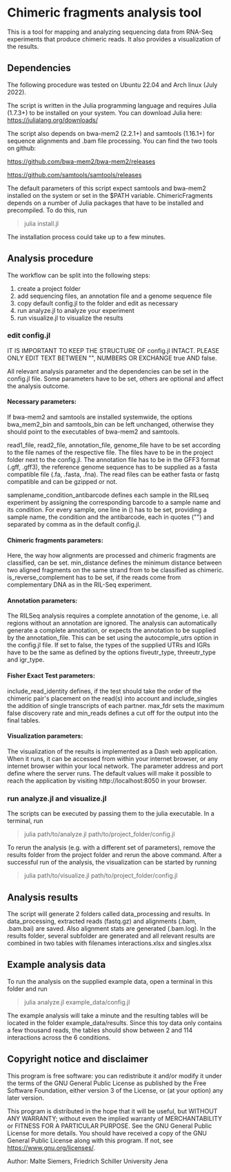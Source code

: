 # Chimeric fragments analysis tool

This is a tool for mapping and analyzing sequencing data from RNA-Seq experiments that produce 
chimeric reads. It also provides a visualization of the results.

## Dependencies

The following procedure was tested on Ubuntu 22.04 and Arch linux (July 2022).

The script is written in the Julia programming language and requires Julia (1.7.3+) to be installed 
on your system. You can download Julia here: https://julialang.org/downloads/

The script also depends on bwa-mem2 (2.2.1+) and samtools (1.16.1+) for sequence alignments and
.bam file processing. You can find the two tools on github:

https://github.com/bwa-mem2/bwa-mem2/releases

https://github.com/samtools/samtools/releases

The default parameters of this script expect samtools and bwa-mem2 installed on the system or set
in the $PATH variable. ChimericFragments depends on a number of Julia packages that have to be 
installed and precompiled. To do this, run

>julia install.jl

The installation process could take up to a few minutes.

## Analysis procedure

The workflow can be split into the following steps:

1. create a project folder
2. add sequencing files, an annotation file and a genome sequence file
3. copy default config.jl to the folder and edit as necessary
4. run analyze.jl to analyze your experiment
5. run visualize.jl to visualize the results

### edit config.jl

IT IS IMPORTANT TO KEEP THE STRUCTURE OF config.jl INTACT. PLEASE ONLY EDIT TEXT BETWEEN "", NUMBERS
OR EXCHANGE true AND false.

All relevant analysis parameter and the dependencies can be set in the config.jl file. Some 
parameters have to be set, others are optional and affect the analysis outcome.

#### Necessary parameters:

If bwa-mem2 and samtools are installed systemwide, the options bwa\_mem2\_bin and samtools\_bin can be
left unchanged, otherwise they should point to the executables of bwa-mem2 and samtools.

read1\_file, read2\_file, annotation\_file, genome\_file have to be set according to the file names
of the respective file. The files have to be in the project folder next to the config.jl. The
annotation file has to be in the GFF3 format (.gff, .gff3), the reference genome sequence has to be
supplied as a fasta compatible file (.fa, .fasta, .fna). The read files can be eather fasta or fastq
compatible and can be gzipped or not.

samplename\_condition\_antibarcode defines each sample in the RILseq experiment by assigning the
corresponding barcode to a sample name and its condition. For every sample, one line in () has to be
set, providing a sample name, the condition and the antibarcode, each in quotes ("") and separated by 
comma as in the default config.jl.

#### Chimeric fragments parameters:

Here, the way how alignments are processed and chimeric fragments are classified, can be set.
min\_distance defines the minimum distance between two aligned fragments on the same strand from to
be classified as chimeric. is\_reverse\_complement has to be set, if the reads come from complementary
DNA as in the RIL-Seq experiment.

#### Annotation parameters:

The RILSeq analysis requires a complete annotation of the genome, i.e. all regions without an
annotation are ignored. The analysis can automatically generate a complete annotation, or expects
the annotation to be supplied by the annotation\_file. This can be set using the autocomple\_utrs
option in the config.jl file. If set to false, the types of the supplied UTRs and IGRs have to be
the same as defined by the options fiveutr\_type, threeutr\_type and igr\_type.

#### Fisher Exact Test parameters:

include\_read\_identity defines, if the test should take the order of the chimeric pair's placement
on the read(s) into account and include\_singles the addition of single transcripts of each partner.
max\_fdr sets the maximum false discovery rate and min\_reads defines a cut off for the output into
the final tables.

#### Visualization parameters:

The visualization of the results is implemented as a Dash web application. When it runs, it can be
accessed from within your internet browser, or any internet browser within your local network. The
parameter address and port define where the server runs. The default values will make it possible
to reach the application by visiting http://localhost:8050 in your browser.

### run analyze.jl and visualize.jl

The scripts can be executed by passing them to the julia executable. In a terminal, run

>julia path/to/analyze.jl path/to/project_folder/config.jl

To rerun the analysis (e.g. with a different set of parameters), remove the results folder from
the project folder and rerun the above command. After a successful run of the analysis, the
visualization can be started by running

>julia path/to/visualize.jl path/to/project_folder/config.jl

## Analysis results

The script will generate 2 folders called data\_processing and results. In data\_processing, 
extracted reads (fastq.gz) and alignments (.bam, .bam.bai) are saved. Also alignment stats are 
generated (.bam.log). In the results folder, several subfolder are generated and all relevant 
results are combined in two tables with filenames interactions.xlsx and singles.xlsx

## Example analysis data

To run the analysis on the supplied example data, open a terminal in this folder and run

>julia analyze.jl example_data/config.jl

The example analysis will take a minute and the resulting tables will be located in the folder 
example_data/results. Since this toy data only contains a few thousand reads, the tables should 
show between 2 and 114 interactions across the 6 conditions. 

## Copyright notice and disclaimer

This program is free software: you can redistribute it and/or modify it under the terms of the 
GNU General Public License as published by the Free Software Foundation, either version 3 of the 
License, or (at your option) any later version.

This program is distributed in the hope that it will be useful, but WITHOUT ANY WARRANTY; without 
even the implied warranty of MERCHANTABILITY or FITNESS FOR A PARTICULAR PURPOSE. See the 
GNU General Public License for more details. You should have received a copy of the 
GNU General Public License along with this program. If not, see https://www.gnu.org/licenses/.

Author: Malte Siemers, Friedrich Schiller University Jena
